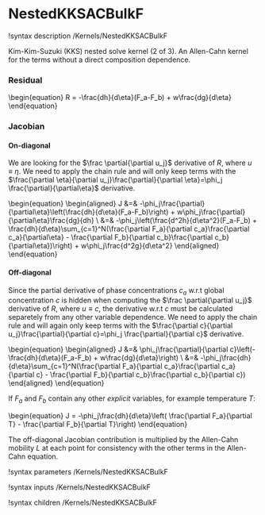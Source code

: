 # NestedKKSACBulkF

!syntax description /Kernels/NestedKKSACBulkF

Kim-Kim-Suzuki (KKS) nested solve kernel (2 of 3). An Allen-Cahn kernel for the terms without a direct composition dependence.

### Residual

\begin{equation}
R = -\frac{dh}{d\eta}(F_a-F_b) + w\frac{dg}{d\eta}
\end{equation}

### Jacobian

#### On-diagonal

We are looking for the $\frac \partial{\partial u_j}$ derivative of $R$, where
$u\equiv\eta$. We need to apply the chain rule and will only keep terms
with the $\frac{\partial \eta}{\partial u_j}\frac{\partial}{\partial \eta}=\phi_j \frac{\partial}{\partial\eta}$
derivative.

\begin{equation}
\begin{aligned}
J &=& -\phi_j\frac{\partial}{\partial\eta}\left(\frac{dh}{d\eta}(F_a-F_b)\right) + w\phi_j\frac{\partial}{\partial\eta}\frac{dg}{dh}    \\
&=& -\phi_j\left(\frac{d^2h}{d\eta^2}(F_a-F_b) + \frac{dh}{d\eta}\sum_{c=1}^N(\frac{\partial F_a}{\partial c_a}\frac{\partial c_a}{\partial\eta} - \frac{\partial F_b}{\partial c_b}\frac{\partial c_b}{\partial\eta})\right) + w\phi_j\frac{d^2g}{d\eta^2}
\end{aligned}
\end{equation}

#### Off-diagonal

Since the partial derivative of phase concentrations $c_a$ w.r.t global concentration $c$ is hidden when computing the $\frac \partial{\partial u_j}$ derivative of $R$, where $u\equiv c$, the derivative w.r.t $c$ must be calculated separetely from any other variable dependence. We need to apply the chain rule and will again only keep terms
with the $\frac{\partial c}{\partial u_j}\frac{\partial}{\partial c}=\phi_j \frac{\partial}{\partial c}$
derivative.

\begin{equation}
\begin{aligned}
J &=& \phi_j\frac{\partial}{\partial c}\left(-\frac{dh}{d\eta}(F_a-F_b) + w\frac{dg}{d\eta}\right)   \\
&=& -\phi_j\frac{dh}{d\eta}\sum_{c=1}^N(\frac{\partial F_a}{\partial c_a}\frac{\partial c_a}{\partial c} - \frac{\partial F_b}{\partial c_b}\frac{\partial c_b}{\partial c})
\end{aligned}
\end{equation}

If $F_a$ and $F_b$ contain any other *explicit* variables, for example temperature $T$:

\begin{equation}
J = -\phi_j\frac{dh}{d\eta}\left( \frac{\partial F_a}{\partial T} - \frac{\partial F_b}{\partial T}\right)
\end{equation}

The off-diagonal Jacobian contribution is multiplied by the Allen-Cahn mobility $L$ at each point for consistency with the other terms in the Allen-Cahn equation.

!syntax parameters /Kernels/NestedKKSACBulkF

!syntax inputs /Kernels/NestedKKSACBulkF

!syntax children /Kernels/NestedKKSACBulkF
